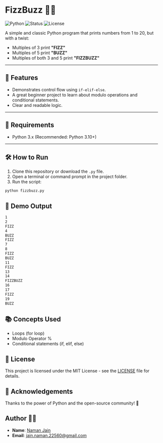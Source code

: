 # FizzBuzz 🧠🔁

![Python](https://img.shields.io/badge/Python-3.12-blue?logo=python&logoColor=white)
![Status](https://img.shields.io/badge/Status-Improving-yellow)
![License](https://img.shields.io/badge/License-MIT-green)

A simple and classic Python program that prints numbers from 1 to 20, but with a twist:
- Multiples of 3 print **"FIZZ"**
- Multiples of 5 print **"BUZZ"**
- Multiples of both 3 and 5 print **"FIZZBUZZ"**

---

## 🚀 Features

- Demonstrates control flow using `if-elif-else`.
- A great beginner project to learn about modulo operations and conditional statements.
- Clear and readable logic.

---

## 📌 Requirements

- Python 3.x (Recommended: Python 3.10+)

---

## 🛠️ How to Run

1. Clone this repository or download the `.py` file.
2. Open a terminal or command prompt in the project folder.
3. Run the script:

```bash
python fizzbuzz.py
```

## 📸 Demo Output
```bash
1
2
FIZZ
4
BUZZ
FIZZ
7
8
FIZZ
BUZZ
11
FIZZ
13
14
FIZZBUZZ
16
17
FIZZ
19
BUZZ
```

## 📚 Concepts Used
- Loops (for loop)
- Modulo Operator %
- Conditional statements (if, elif, else)

## 📄 License 
This project is licensed under the MIT License - see the [LICENSE](./LICENSE.txt) file for details.

## 🌟 Acknowledgements
Thanks to the power of Python and the open-source community! 🚀

## Author 🙋‍♂️
- **Name**: [Naman Jain](https://github.com/Naman-Jain-2256)
- **Email**: [jain.naman.22560@gmail.com](mailto:jain.naman.22560@gmail.com)